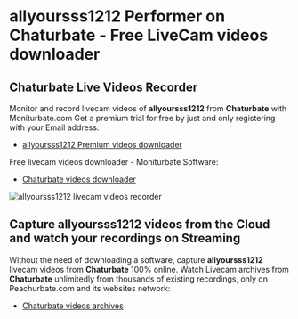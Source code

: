 # allyoursss1212 Performer on Chaturbate - Free LiveCam videos downloader

## Chaturbate Live Videos Recorder

Monitor and record livecam videos of **allyoursss1212** from **Chaturbate** with Moniturbate.com
Get a premium trial for free by just and only registering with your Email address:
* [allyoursss1212 Premium videos downloader](https://moniturbate.com/request-demo-licence-key.html)

Free livecam videos downloader - Moniturbate Software:
* [Chaturbate videos downloader](https://moniturbate.com/moniturbate-download-software.html)

![allyoursss1212 livecam videos recorder](https://peachurnet.com/templates/moniturbate-software.png)


## Capture allyoursss1212 videos from the Cloud and watch your recordings on Streaming

Without the need of downloading a software, capture **allyoursss1212** livecam videos from **Chaturbate** 100% online.
Watch Livecam archives from **Chaturbate** unlimitedly from thousands of existing recordings, only on Peachurbate.com and its websites network:
* [Chaturbate videos archives](https://peachurnet.com/)